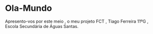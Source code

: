 # Ola-Mundo
Apresento-vos por este meio , o meu projeto FCT , Tiago Ferreira 11ºG , Escola Secundária de Águas Santas.
